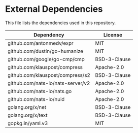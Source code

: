 # External Dependencies

This file lists the dependencies used in this repository.

| Dependency                        | License      |
|-----------------------------------|--------------|
| github.com/antonmedv/expr         | MIT          |
| github.com/dustin/go-humanize     | MIT          |
| github.com/google/go-cmp/cmp      | BSD-3-Clause |
| github.com/klauspost/compress     | Apache-2.0   |
| github.com/klauspost/compress/s2  | BSD-3-Clause |
| github.com/nats-io/nats-server/v2 | Apache-2.0   |
| github.com/nats-io/nats.go        | Apache-2.0   |
| github.com/nats-io/nuid           | Apache-2.0   |
| golang.org/x/net                  | BSD-3-Clause |
| golang.org/x/text                 | BSD-3-Clause |
| gopkg.in/yaml.v3                  | MIT          |